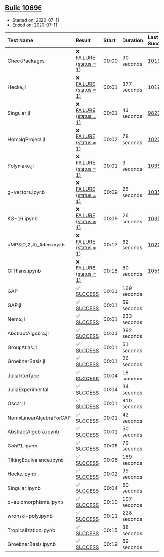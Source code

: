 ## [Build 10696](https://oscarci.mathematik.uni-kl.de/job/oscar/10696/)

* Started on: 2020-07-11
* Ended on: 2020-07-11

| Test Name    | Result | Start | Duration | Last Success | First Failure |
|:-------------|:-------|:------|:---------|:-------------|:--------------|
| CheckPackages | ❌ [FAILURE (status = 1)](https://oscarci.mathematik.uni-kl.de/job/oscar/10696/artifact/logs/build-10696/CheckPackages.log) | 00:00 | 90 seconds | [10197](https://oscarci.mathematik.uni-kl.de/job/oscar/10197/) | [10198](https://oscarci.mathematik.uni-kl.de/job/oscar/10198/) |
| Hecke.jl | ❌ [FAILURE (status = 1)](https://oscarci.mathematik.uni-kl.de/job/oscar/10696/artifact/logs/build-10696/Hecke.jl.log) | 00:01 | 377 seconds | [10197](https://oscarci.mathematik.uni-kl.de/job/oscar/10197/) | [10198](https://oscarci.mathematik.uni-kl.de/job/oscar/10198/) |
| Singular.jl | ❌ [FAILURE (status = 1)](https://oscarci.mathematik.uni-kl.de/job/oscar/10696/artifact/logs/build-10696/Singular.jl.log) | 00:01 | 43 seconds | [9821](https://oscarci.mathematik.uni-kl.de/job/oscar/9821/) | [9822](https://oscarci.mathematik.uni-kl.de/job/oscar/9822/) |
| HomalgProject.jl | ❌ [FAILURE (status = 1)](https://oscarci.mathematik.uni-kl.de/job/oscar/10696/artifact/logs/build-10696/HomalgProject.jl.log) | 00:02 | 78 seconds | [10209](https://oscarci.mathematik.uni-kl.de/job/oscar/10209/) | [10210](https://oscarci.mathematik.uni-kl.de/job/oscar/10210/) |
| Polymake.jl | ❌ [FAILURE (status = 1)](https://oscarci.mathematik.uni-kl.de/job/oscar/10696/artifact/logs/build-10696/Polymake.jl.log) | 00:01 | 3 seconds | [10356](https://oscarci.mathematik.uni-kl.de/job/oscar/10356/) | [10357](https://oscarci.mathematik.uni-kl.de/job/oscar/10357/) |
| g-vectors.ipynb | ❌ [FAILURE (status = 1)](https://oscarci.mathematik.uni-kl.de/job/oscar/10696/artifact/logs/build-10696/g-vectors.ipynb.log) | 00:09 | 26 seconds | [10356](https://oscarci.mathematik.uni-kl.de/job/oscar/10356/) | [10357](https://oscarci.mathematik.uni-kl.de/job/oscar/10357/) |
| K3-16.ipynb | ❌ [FAILURE (status = 1)](https://oscarci.mathematik.uni-kl.de/job/oscar/10696/artifact/logs/build-10696/K3-16.ipynb.log) | 00:09 | 26 seconds | [10356](https://oscarci.mathematik.uni-kl.de/job/oscar/10356/) | [10357](https://oscarci.mathematik.uni-kl.de/job/oscar/10357/) |
| uMPS(2,2,4)_0dim.ipynb | ❌ [FAILURE (status = 1)](https://oscarci.mathematik.uni-kl.de/job/oscar/10696/artifact/logs/build-10696/uMPS-2-2-4-_0dim.ipynb.log) | 00:17 | 62 seconds | [10209](https://oscarci.mathematik.uni-kl.de/job/oscar/10209/) | [10210](https://oscarci.mathematik.uni-kl.de/job/oscar/10210/) |
| GITFans.ipynb | ❌ [FAILURE (status = 1)](https://oscarci.mathematik.uni-kl.de/job/oscar/10696/artifact/logs/build-10696/GITFans.ipynb.log) | 00:18 | 60 seconds | [10566](https://oscarci.mathematik.uni-kl.de/job/oscar/10566/) | [10567](https://oscarci.mathematik.uni-kl.de/job/oscar/10567/) |
| GAP | ✅ [SUCCESS](https://oscarci.mathematik.uni-kl.de/job/oscar/10696/artifact/logs/build-10696/GAP.log) | 00:01 | 169 seconds |  |  |
| GAP.jl | ✅ [SUCCESS](https://oscarci.mathematik.uni-kl.de/job/oscar/10696/artifact/logs/build-10696/GAP.jl.log) | 00:01 | 59 seconds |  |  |
| Nemo.jl | ✅ [SUCCESS](https://oscarci.mathematik.uni-kl.de/job/oscar/10696/artifact/logs/build-10696/Nemo.jl.log) | 00:01 | 233 seconds |  |  |
| AbstractAlgebra.jl | ✅ [SUCCESS](https://oscarci.mathematik.uni-kl.de/job/oscar/10696/artifact/logs/build-10696/AbstractAlgebra.jl.log) | 00:01 | 392 seconds |  |  |
| GroupAtlas.jl | ✅ [SUCCESS](https://oscarci.mathematik.uni-kl.de/job/oscar/10696/artifact/logs/build-10696/GroupAtlas.jl.log) | 00:01 | 61 seconds |  |  |
| GroebnerBasis.jl | ✅ [SUCCESS](https://oscarci.mathematik.uni-kl.de/job/oscar/10696/artifact/logs/build-10696/GroebnerBasis.jl.log) | 00:01 | 26 seconds |  |  |
| JuliaInterface | ✅ [SUCCESS](https://oscarci.mathematik.uni-kl.de/job/oscar/10696/artifact/logs/build-10696/JuliaInterface.log) | 00:04 | 18 seconds |  |  |
| JuliaExperimental | ✅ [SUCCESS](https://oscarci.mathematik.uni-kl.de/job/oscar/10696/artifact/logs/build-10696/JuliaExperimental.log) | 00:04 | 34 seconds |  |  |
| Oscar.jl | ✅ [SUCCESS](https://oscarci.mathematik.uni-kl.de/job/oscar/10696/artifact/logs/build-10696/Oscar.jl.log) | 00:01 | 410 seconds |  |  |
| NemoLinearAlgebraForCAP | ✅ [SUCCESS](https://oscarci.mathematik.uni-kl.de/job/oscar/10696/artifact/logs/build-10696/NemoLinearAlgebraForCAP.log) | 00:01 | 42 seconds |  |  |
| AbstractAlgebra.ipynb | ✅ [SUCCESS](https://oscarci.mathematik.uni-kl.de/job/oscar/10696/artifact/logs/build-10696/AbstractAlgebra.ipynb.log) | 00:01 | 50 seconds |  |  |
| CohP1.ipynb | ✅ [SUCCESS](https://oscarci.mathematik.uni-kl.de/job/oscar/10696/artifact/logs/build-10696/CohP1.ipynb.log) | 00:05 | 79 seconds |  |  |
| TiltingEquivalence.ipynb | ✅ [SUCCESS](https://oscarci.mathematik.uni-kl.de/job/oscar/10696/artifact/logs/build-10696/TiltingEquivalence.ipynb.log) | 00:06 | 169 seconds |  |  |
| Hecke.ipynb | ✅ [SUCCESS](https://oscarci.mathematik.uni-kl.de/job/oscar/10696/artifact/logs/build-10696/Hecke.ipynb.log) | 00:02 | 99 seconds |  |  |
| Singular.ipynb | ✅ [SUCCESS](https://oscarci.mathematik.uni-kl.de/job/oscar/10696/artifact/logs/build-10696/Singular.ipynb.log) | 00:04 | 50 seconds |  |  |
| c-automorphisms.ipynb | ✅ [SUCCESS](https://oscarci.mathematik.uni-kl.de/job/oscar/10696/artifact/logs/build-10696/c-automorphisms.ipynb.log) | 00:10 | 107 seconds |  |  |
| wronski-poly.ipynb | ✅ [SUCCESS](https://oscarci.mathematik.uni-kl.de/job/oscar/10696/artifact/logs/build-10696/wronski-poly.ipynb.log) | 00:11 | 228 seconds |  |  |
| Tropicalization.ipynb | ✅ [SUCCESS](https://oscarci.mathematik.uni-kl.de/job/oscar/10696/artifact/logs/build-10696/Tropicalization.ipynb.log) | 00:15 | 88 seconds |  |  |
| GroebnerBasis.ipynb | ✅ [SUCCESS](https://oscarci.mathematik.uni-kl.de/job/oscar/10696/artifact/logs/build-10696/GroebnerBasis.ipynb.log) | 00:19 | 59 seconds |  |  |
